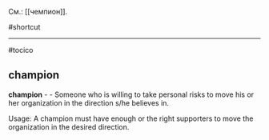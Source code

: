 См.: [[чемпион]].

#shortcut




<hr/>

#tocico

## champion

<b>champion</b> - - Someone who is willing to take personal risks to move his or her organization in the direction s/he believes in.  


Usage: A champion must have enough or the right supporters to move the organization in the desired direction.




